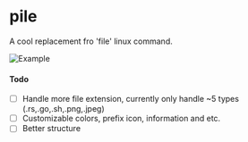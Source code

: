 # pile
A cool replacement fro 'file' linux command.

![Example](https://github.com/azur1s/pile/blob/master/img/ex1.png?raw=true)

#### Todo

- [ ] Handle more file extension, currently only handle ~5 types (.rs,.go,.sh,.png,.jpeg)
- [ ] Customizable colors, prefix icon, information and etc.
- [ ] Better structure
